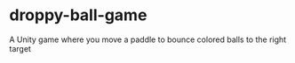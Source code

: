 # droppy-ball-game
A Unity game where you move a paddle to bounce colored balls to the right target
